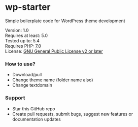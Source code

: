 # wp-starter
Simple boilerplate code for WordPress theme development

Version: 1.0 <br/>
Requires at least: 5.0 <br/>
Tested up to: 5.4 <br/>
Requires PHP: 7.0 <br/>
License: <a href="http://www.gnu.org/licenses/gpl-2.0.html">GNU General Public License v2 or later</a> 

### How to use?
 - Download/pull 
 - Change theme name (folder name also)
 - Change textdomain 

### Support
 - Star this GitHub repo<br/>
 - Create pull requests, submit bugs, suggest new features or documentation updates
